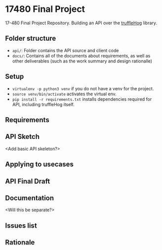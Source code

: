 # 17480 Final Project
  17-480 Final Project Repository. Building an API over the [truffleHog](https://github.com/dxa4481/truffleHog/) library.

## Folder structure

- `api/`: Folder contains the API source and client code
- `docs/`: Contains all of the documents about requirements, as well as other deliverables (such as the work
           summary and design rationalle)

## Setup
* `virtualenv -p python3 venv` if you do not have a venv for the project.
* `source venv/bin/activate` activates the virtual env.
* `pip install -r requirements.txt` installs dependencies required for API, including truffleHog itself.

## Requirements
<Insert usecases>

## API Sketch
<Add basic API skeleton?>

## Applying to usecases
<Sample client code with skeleton>

## API Final Draft
<link to folder>

## Documentation
<Will this be separate?>

## Issues list
<link to issues page>

## Rationale
<link to wiki rationale>
